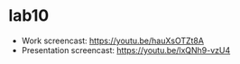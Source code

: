 # lab10
- Work screencast: https://youtu.be/hauXsOTZt8A
- Presentation screencast: https://youtu.be/lxQNh9-vzU4
